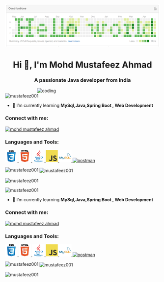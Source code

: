 ![logo](https://github.com/Mustafeez001/Mustafeez001/blob/main/banner.png)
<h1 align="center">Hi 👋, I'm Mohd Mustafeez Ahmad</h1>
<h3 align="center">A passionate Java developer from India</h3>

<img align="right" alt="coding" width="400" src="https://user-images.githubusercontent.com/55389276/140866485-8fb1c876-9a8f-4d6a-98dc-08c4981eaf70.gif">


<p align="left"> <img src="https://komarev.com/ghpvc/?username=mustafeez001&label=Profile%20views&color=0e75b6&style=flat" alt="mustafeez001" /> </p>

- 🌱 I’m currently learning **MySql,Java,Spring Boot , Web Development**

<h3 align="left">Connect with me:</h3>
<p align="left">
<a href="https://linkedin.com/in/mohd mustafeez ahmad" target="blank"><img align="center" src="https://raw.githubusercontent.com/rahuldkjain/github-profile-readme-generator/master/src/images/icons/Social/linked-in-alt.svg" alt="mohd mustafeez ahmad" height="30" width="40" /></a>
</p>

<h3 align="left">Languages and Tools:</h3>
<p align="left"> <a href="https://www.w3schools.com/css/" target="_blank" rel="noreferrer"> <img src="https://raw.githubusercontent.com/devicons/devicon/master/icons/css3/css3-original-wordmark.svg" alt="css3" width="40" height="40"/> </a> <a href="https://www.w3.org/html/" target="_blank" rel="noreferrer"> <img src="https://raw.githubusercontent.com/devicons/devicon/master/icons/html5/html5-original-wordmark.svg" alt="html5" width="40" height="40"/> </a> <a href="https://www.java.com" target="_blank" rel="noreferrer"> <img src="https://raw.githubusercontent.com/devicons/devicon/master/icons/java/java-original.svg" alt="java" width="40" height="40"/> </a> <a href="https://developer.mozilla.org/en-US/docs/Web/JavaScript" target="_blank" rel="noreferrer"> <img src="https://raw.githubusercontent.com/devicons/devicon/master/icons/javascript/javascript-original.svg" alt="javascript" width="40" height="40"/> </a> <a href="https://www.mysql.com/" target="_blank" rel="noreferrer"> <img src="https://raw.githubusercontent.com/devicons/devicon/master/icons/mysql/mysql-original-wordmark.svg" alt="mysql" width="40" height="40"/> </a> <a href="https://postman.com" target="_blank" rel="noreferrer"> <img src="https://www.vectorlogo.zone/logos/getpostman/getpostman-icon.svg" alt="postman" width="40" height="40"/> </a> </p>

<p><img align="left" src="https://github-readme-stats.vercel.app/api/top-langs?username=mustafeez001&show_icons=true&locale=en&layout=compact" alt="mustafeez001" /></p>

<p>&nbsp;<img align="center" src="https://github-readme-stats.vercel.app/api?username=mustafeez001&show_icons=true&locale=en" alt="mustafeez001" /></p>

<p><img align="center" src="https://github-readme-streak-stats.herokuapp.com/?user=mustafeez001&" alt="mustafeez001" /></p>
<p align="left"> <img src="https://komarev.com/ghpvc/?username=mustafeez001&label=Profile%20views&color=0e75b6&style=flat" alt="mustafeez001" /> </p>

- 🌱 I’m currently learning **MySql,Java,Spring Boot , Web Development**

<h3 align="left">Connect with me:</h3>
<p align="left">
<a href="https://linkedin.com/in/mohd mustafeez ahmad" target="blank"><img align="center" src="https://raw.githubusercontent.com/rahuldkjain/github-profile-readme-generator/master/src/images/icons/Social/linked-in-alt.svg" alt="mohd mustafeez ahmad" height="30" width="40" /></a>
</p>

<h3 align="left">Languages and Tools:</h3>
<p align="left"> <a href="https://www.w3schools.com/css/" target="_blank" rel="noreferrer"> <img src="https://raw.githubusercontent.com/devicons/devicon/master/icons/css3/css3-original-wordmark.svg" alt="css3" width="40" height="40"/> </a> <a href="https://www.w3.org/html/" target="_blank" rel="noreferrer"> <img src="https://raw.githubusercontent.com/devicons/devicon/master/icons/html5/html5-original-wordmark.svg" alt="html5" width="40" height="40"/> </a> <a href="https://www.java.com" target="_blank" rel="noreferrer"> <img src="https://raw.githubusercontent.com/devicons/devicon/master/icons/java/java-original.svg" alt="java" width="40" height="40"/> </a> <a href="https://developer.mozilla.org/en-US/docs/Web/JavaScript" target="_blank" rel="noreferrer"> <img src="https://raw.githubusercontent.com/devicons/devicon/master/icons/javascript/javascript-original.svg" alt="javascript" width="40" height="40"/> </a> <a href="https://www.mysql.com/" target="_blank" rel="noreferrer"> <img src="https://raw.githubusercontent.com/devicons/devicon/master/icons/mysql/mysql-original-wordmark.svg" alt="mysql" width="40" height="40"/> </a> <a href="https://postman.com" target="_blank" rel="noreferrer"> <img src="https://www.vectorlogo.zone/logos/getpostman/getpostman-icon.svg" alt="postman" width="40" height="40"/> </a> </p>

<p><img align="left" src="https://github-readme-stats.vercel.app/api/top-langs?username=mustafeez001&show_icons=true&locale=en&layout=compact" alt="mustafeez001" /></p>

<p>&nbsp;<img align="center" src="https://github-readme-stats.vercel.app/api?username=mustafeez001&show_icons=true&locale=en" alt="mustafeez001" /></p>

<p><img align="center" src="https://github-readme-streak-stats.herokuapp.com/?user=mustafeez001&" alt="mustafeez001" /></p>





































